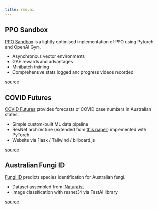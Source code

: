 ```yaml
---
title: rmm.ai
---
```

## PPO Sandbox
[PPO Sandbox](https://github.com/RohanM/ppo-sandbox) is a lightly optimised implementation of PPO using Pytorch and OpenAI Gym.

- Asynchronous vector environments
- GAE rewards and advantages
- Minibatch training
- Comprehensive stats logged and progress videos recorded

[source](https://github.com/RohanM/ppo-sandbox)

## COVID Futures
[COVID Futures](https://covid.rmm.ai) provides forecasts of COVID case numbers in Australian states.

- Simple custom-built ML data pipeline
- ResNet architecture (extended from [this paper](https://arxiv.org/abs/2103.12057)) implemented with PyTorch
- Website via Flask / Tailwind / billboard.js

[source](https://github.com/RohanM/covid-futures)


## Australian Fungi ID
[Fungi ID](https://fungi.rmm.ai) predicts species identification for Australian fungi.

- Dataset assembled from [iNaturalist](https://www.inaturalist.org/pages/developers)
- Image classification with resnet34 via FastAI library

[source](https://github.com/RohanM/fungi-id)
